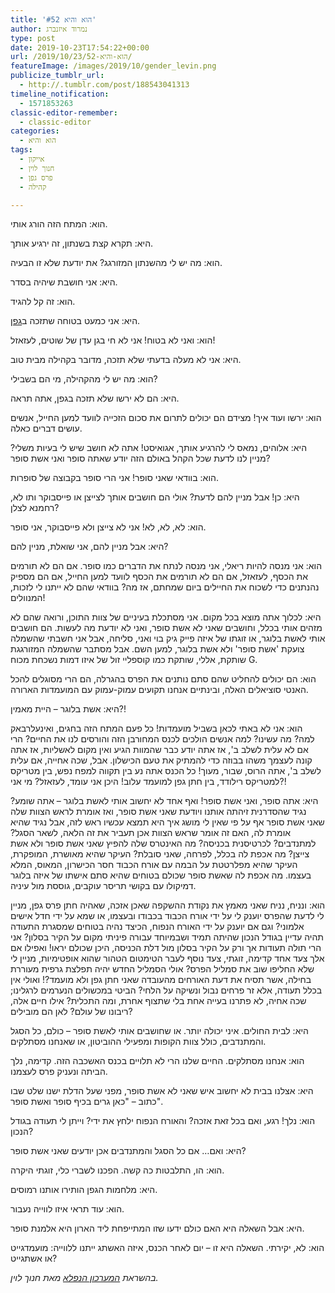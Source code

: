 ```yaml
---
title: 'הוא והיא #52'
author: נמרוד איזנברג
type: post
date: 2019-10-23T17:54:22+00:00
url: /2019/10/23/הוא-והיא-52/
featureImage: /images/2019/10/gender_levin.png
publicize_tumblr_url:
  - http://.tumblr.com/post/188543041313
timeline_notification:
  - 1571853263
classic-editor-remember:
  - classic-editor
categories:
  - הוא והיא
tags:
  - אייקון
  - חנוך לוין
  - פרס גפן
  - קהילה

---
```

הוא: המתח הזה הורג אותי.

היא: תקרא קצת בשנתון, זה ירגיע אותך.

הוא: מה יש לי מהשנתון המזורגג? את יודעת שלא זו הבעיה.

היא: אני חושבת שיהיה בסדר.

הוא: זה קל להגיד.

היא: אני כמעט בטוחה שתזכה ב[גפן][1].

הוא: ואני לא בטוח! אני לא חי בגן עדן של שוטים, לעזאזל!

היא: אני לא מעלה בדעתי שלא תזכה, מדובר בקהילה מבית טוב.

הוא: מה יש לי מהקהילה, מי הם בשבילי?

היא: הם לא ירשו שלא תזכה בגפן, אתה תראה.

הוא: ירשו ועוד איך! מצידם הם יכולים לתרום את סכום הזכייה לוועד למען החייל, אנשים עושים דברים כאלה.

היא: אלוהים, נמאס לי להרגיע אותך, אגואיסט! אתה לא חושב שיש לי בעיות משלי? מניין לנו לדעת שכל הקהל באולם הזה יודע שאתה סופר ואני אשת סופר?

הוא: בוודאי שאני סופר! אני הרי סופר בקבוצה של סופרות.

היא: כן! אבל מניין להם לדעת? אולי הם חושבים אותך לצייצן או פייסבוקר ותו לא, רחמנא לצלן?

הוא: לא, לא, לא! אני לא צייצן ולא פייסבוקר, אני סופר.

היא: אבל מניין להם, אני שואלת, מניין להם?

הוא: אני מנסה להיות ריאלי, אני מנסה לנתח את הדברים כמו סופר. אם הם לא תורמים את הכסף, לעזאזל, אם הם לא תורמים את הכסף לוועד למען החייל, אם הם מספיק נהנתנים כדי לשכוח את החיילים ביום שמחתם, אז מה? בוודאי שהם לא ייתנו לי לזכות, המנוולים!

היא: לכלוך אתה מוצא בכל מקום. אני מסתכלת בעיניים של צוות התוכן, ורואה שהם לא מזהים אותי בכלל, וחושבים שאני לא אשת סופר, ואני לא יודעת מה לעשות. הם חושבים אותי לאשת בלוגר, או זוגתו של איזה פייק גיק בוי ואני, סליחה, אבל אני חשבתי שהשמלה צועקת 'אשת סופר' ולא אשת בלוגר, למען השם. אבל מסתבר שהשמלה המזורגגת שותקת, אללי, שותקת כמו קוספליי זול של איזו דמות נשכחת מכוח G.

הוא: הם יכולים להחליט שהם סתם נותנים את הפרס בהגרלה, הם הרי מסוגלים להכל האנטי סוציאלים האלה, ובינתיים אנחנו תקועים עמוק-עמוק עם המועמדות הארורה.

היא: אשת בלוגר &#8211; היית מאמין?!

הוא: אני לא באתי לכאן בשביל מועמדות! כל פעם המתח הזה בחגים, ואינעלרבאק למה? מה עשינו? למה אנשים הולכים לכנס המחורבן הזה והורסים לנו את החיים? הרי אם לא עלית לשלב ב', אז אתה יודע כבר שהמוות הגיע ואין מקום לאשליות, אז אתה קונה לעצמך משהו בבוזה כדי להמתיק את טעם הכישלון. אבל, שכה אחייה, אם עלית לשלב ב', אתה הרוס, שבור, מעוך! כל הכנס אתה נע בין תקווה למפח נפש, בין מטריקס למטריקס רילודד, בין חתן גפן למועמד עלוב! היכן אני עומד, לעזאזל? מי אני?!

היא: אתה סופר, ואני אשת סופר! ואף אחד לא יחשוב אותי לאשת בלוגר &#8211; אתה שומע? נגיד שהסדרנית זיהתה אותנו ויודעת שאני אשת סופר, ואז אומרת לראש הצוות שלה שאני אשת סופר אף על פי שאין לי מושג איך היא תמצא עכשיו ראש לזה, אבל נגיד שהיא אומרת לה, האם זה אומר שראש הצוות אכן תעביר את זה הלאה, לשאר הסגל? למתנדבים? לכרטיסנית בכניסה? מה האינטרס שלה להפיץ שאני אשת סופר ולא אשת צייצן? מה אכפת לה בכלל, לפרחה, שאני סובלת? העיקר שהיא מאושרת, המופקרת, העיקר שהיא מפלרטטת על הבמה עם אורח הכבוד חסר הכישרון, המאוס, המלא בעצמו. מה אכפת לה שאשת סופר שכולם בטוחים שהיא סתם אישתו של איזה בלוגר דמיקולו עם בקושי תריסר עוקבים, גוססת מול עיניה.

הוא: ונניח, נניח שאני מאמץ את נקודת ההשקפה שאכן אזכה, שאהיה חתן פרס גפן, מניין לי לדעת שהפרס יוענק לי על ידי אורח הכבוד בכבודו ובעצמו, או שמא על ידי חדל אישים אלמוני? וגם אם יוענק על ידי האורח הנפוח, הכיצד נהיה בטוחים שמסגרת התעודה תהיה עדיין בגודל הנכון שהיתה תמיד ושבמיוחד עבורה פיניתי מקום על הקיר בסלון? אני הרי תולה תעודות אך ורק על הקיר בסלון מול דלת הכניסה, היכן שכולם יראו! ואפילו אם אלך צעד אחד קדימה, זוגתי, צעד נוסף לעבר הטימטום הטהור שהוא אופטימיות, מניין לי שלא החליפו שוב את סמליל הפרס? אולי הסמליל החדש יהיה תפלצת גרפית מעוררת בחילה, אשר תסיח את דעת האורחים מהעובדה שאני חתן גפן ולא מועמד?! ואולי אין בכלל תעודה, אלא זר פרחים נבול ונשיקה על הלחי? הביטי במכשולים הנערמים לרגלינו; שכה אחיה, לא פתרנו בעייה אחת בלי שתצוף אחרת, ומה התכלית? אילו חיים אלה, ריבונו של עולם? לאן הם מובילים?

היא: לבית החולים. איני יכולה יותר. או שחושבים אותי לאשת סופר &#8211; כולם, כל הסגל והמתנדבים, כולל צוות הקופות ומפעילי ההוביטון, או שאנחנו מסתלקים.

הוא: אנחנו מסתלקים. החיים שלנו הרי לא תלויים בכנס האשכבה הזה. קדימה, נלך הביתה ונעניק פרס לעצמנו.

היא: אצלנו בבית לא יחשוב איש שאני לא אשת סופר, מפני שעל הדלת ישנו שלט שבו כתוב – "כאן גרים בכיף סופר ואשת סופר".

הוא: נלך! רגע, ואם בכל זאת אזכה? והאורח הנפוח ילחץ את ידי? וייתן לי תעודה בגודל הנכון?

היא: ואם&#8230; אם כל הסגל והמתנדבים אכן יודעים שאני אשת סופר?

הוא: הו, התלבטות כה קשה. הפכנו לשברי כלי, זוגתי היקרה.

היא: מלחמות הגפן הותירו אותנו רמוסים.

הוא: עוד תראי איזו לווייה נעבור.

היא: אבל השאלה היא האם כולם ידעו שזו המתייפחת ליד הארון היא אלמנת סופר.

הוא: לא, יקירתי. השאלה היא זו – יום לאחר הכנס, איזה האשתג ייתנו ללווייה: מועמדגייט או אשתגייט?

_בהשראת [המערכון הנפלא][2] מאת חנוך לוין._

 [1]: https://geffen.sf-f.org.il/geffen_2022/%d7%9e%d7%95%d7%a2%d7%9e%d7%93%d7%99-%d7%a4%d7%a8%d7%a1-%d7%92%d7%a4%d7%9f-%d7%9c%d7%a9%d7%a0%d7%aa-2019/
 [2]: https://www.youtube.com/watch?v=5VREJfswzQE